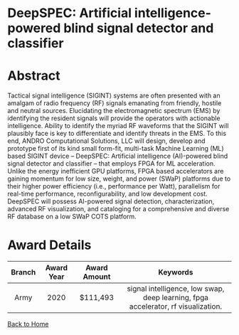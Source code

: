 
DeepSPEC: Artificial intelligence-powered blind signal detector and classifier
==============================================================================

# Abstract


Tactical signal intelligence (SIGINT) systems are often presented with an amalgam of radio frequency (RF) signals emanating from friendly, hostile and neutral sources. Elucidating the electromagnetic spectrum (EMS) by identifying the resident signals will provide the operators with actionable intelligence. Ability to identify the myriad RF waveforms that the SIGINT will plausibly face is key to differentiate and identify threats in the EMS. To this end, ANDRO Computational Solutions, LLC will design, develop and prototype first of its kind small form-fit, multi-task Machine Learning (ML) based SIGINT device – DeepSPEC: Artificial intelligence (AI)-powered blind signal detector and classifier – that employs FPGA for ML acceleration. Unlike the energy inefficient GPU platforms, FPGA based accelerators are gaining momentum for low size, weight, and power (SWaP) platforms due to their higher power efficiency (i.e., performance per Watt), parallelism for real-time performance, reconfigurability, and low development cost. DeepSPEC will possess AI-powered signal detection, characterization, advanced RF visualization, and cataloging for a comprehensive and diverse RF database on a low SWaP COTS platform.  

# Award Details

|Branch|Award Year|Award Amount|Keywords|
| :---: | :---: | :---: | :---: |
|Army|2020|$111,493|signal intelligence, low swap, deep learning, fpga accelerator, rf visualization.|
  
  


[Back to Home](https://github.com/chrischow/dod_sbir_awards#1053)